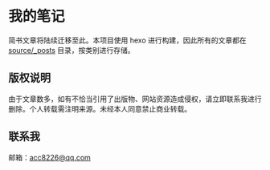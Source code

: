 # 我的笔记

简书文章将陆续迁移至此。本项目使用 hexo 进行构建，因此所有的文章都在 [source/_posts](source/_posts) 目录，按类别进行存储。

## 版权说明

由于文章数多，如有不恰当引用了出版物、网站资源造成侵权，请立即联系我进行删除。个人转载需注明来源。未经本人同意禁止商业转载。

## 联系我

邮箱：acc8226@qq.com
